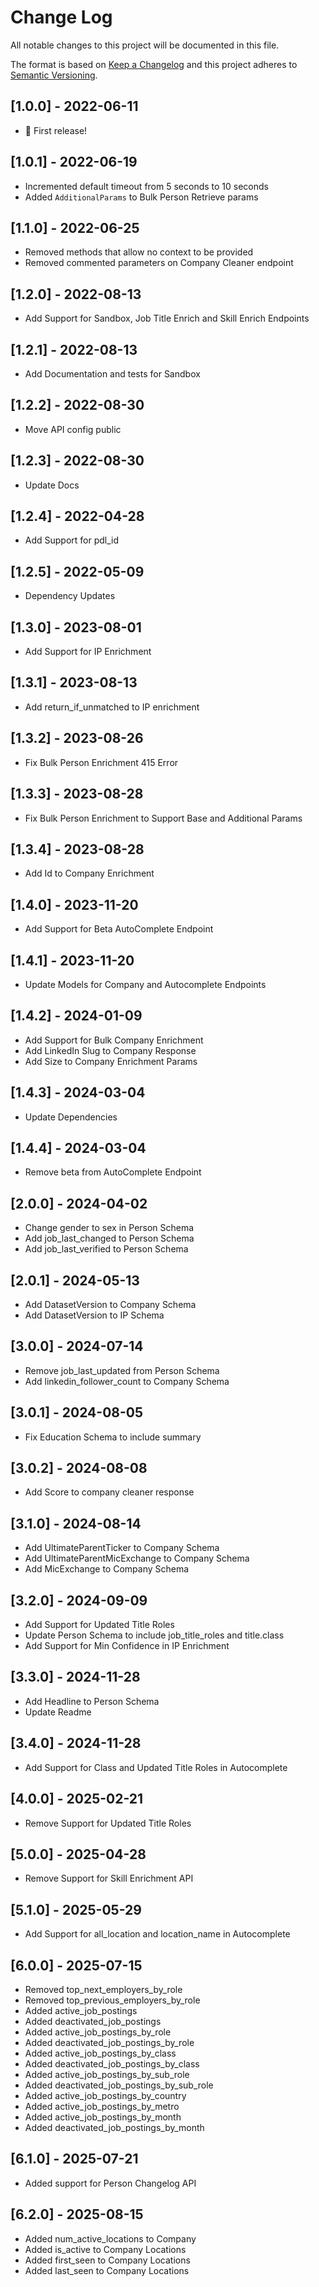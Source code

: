 # Change Log

All notable changes to this project will be documented in this file.

The format is based on [Keep a Changelog](http://keepachangelog.com/)
and this project adheres to [Semantic Versioning](http://semver.org/).

## [1.0.0] - 2022-06-11

- 🎉 First release!

## [1.0.1] - 2022-06-19

- Incremented default timeout from 5 seconds to 10 seconds
- Added `AdditionalParams` to Bulk Person Retrieve params

## [1.1.0] - 2022-06-25

- Removed methods that allow no context to be provided
- Removed commented parameters on Company Cleaner endpoint

## [1.2.0] - 2022-08-13

- Add Support for Sandbox, Job Title Enrich and Skill Enrich Endpoints

## [1.2.1] - 2022-08-13

- Add Documentation and tests for Sandbox

## [1.2.2] - 2022-08-30

- Move API config public

## [1.2.3] - 2022-08-30

- Update Docs

## [1.2.4] - 2022-04-28

- Add Support for pdl_id

## [1.2.5] - 2022-05-09

- Dependency Updates

## [1.3.0] - 2023-08-01

- Add Support for IP Enrichment

## [1.3.1] - 2023-08-13

- Add return_if_unmatched to IP enrichment

## [1.3.2] - 2023-08-26

- Fix Bulk Person Enrichment 415 Error

## [1.3.3] - 2023-08-28

- Fix Bulk Person Enrichment to Support Base and Additional Params

## [1.3.4] - 2023-08-28

- Add Id to Company Enrichment

## [1.4.0] - 2023-11-20

- Add Support for Beta AutoComplete Endpoint

## [1.4.1] - 2023-11-20

- Update Models for Company and Autocomplete Endpoints

## [1.4.2] - 2024-01-09

- Add Support for Bulk Company Enrichment
- Add LinkedIn Slug to Company Response
- Add Size to Company Enrichment Params

## [1.4.3] - 2024-03-04

- Update Dependencies

## [1.4.4] - 2024-03-04

- Remove beta from AutoComplete Endpoint

## [2.0.0] - 2024-04-02

- Change gender to sex in Person Schema
- Add job_last_changed to Person Schema
- Add job_last_verified to Person Schema

## [2.0.1] - 2024-05-13

- Add DatasetVersion to Company Schema
- Add DatasetVersion to IP Schema

## [3.0.0] - 2024-07-14

- Remove job_last_updated from Person Schema
- Add linkedin_follower_count to Company Schema

## [3.0.1] - 2024-08-05

- Fix Education Schema to include summary

## [3.0.2] - 2024-08-08

- Add Score to company cleaner response

## [3.1.0] - 2024-08-14

- Add UltimateParentTicker to Company Schema
- Add UltimateParentMicExchange to Company Schema
- Add MicExchange to Company Schema

## [3.2.0] - 2024-09-09

- Add Support for Updated Title Roles
- Update Person Schema to include job_title_roles and title.class
- Add Support for Min Confidence in IP Enrichment

## [3.3.0] - 2024-11-28

- Add Headline to Person Schema
- Update Readme

## [3.4.0] - 2024-11-28

- Add Support for Class and Updated Title Roles in Autocomplete

## [4.0.0] - 2025-02-21

- Remove Support for Updated Title Roles

## [5.0.0] - 2025-04-28

- Remove Support for Skill Enrichment API

## [5.1.0] - 2025-05-29

- Add Support for all_location and location_name in Autocomplete

## [6.0.0] - 2025-07-15

- Removed top_next_employers_by_role
- Removed top_previous_employers_by_role
- Added active_job_postings
- Added deactivated_job_postings
- Added active_job_postings_by_role
- Added deactivated_job_postings_by_role
- Added active_job_postings_by_class
- Added deactivated_job_postings_by_class
- Added active_job_postings_by_sub_role
- Added deactivated_job_postings_by_sub_role
- Added active_job_postings_by_country
- Added active_job_postings_by_metro
- Added active_job_postings_by_month
- Added deactivated_job_postings_by_month

## [6.1.0] - 2025-07-21

- Added support for Person Changelog API

## [6.2.0] - 2025-08-15

- Added num_active_locations to Company
- Added is_active to Company Locations
- Added first_seen to Company Locations
- Added last_seen to Company Locations
